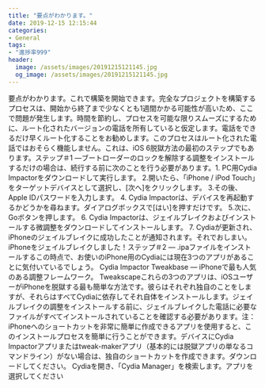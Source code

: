 ```yaml
---
title: "要点がわかります。"
date: 2019-12-15 12:15:44
categories:
- General
tags:
- "進捗率999"
header:
  image: /assets/images/20191215121145.jpg
  og_image: /assets/images/20191215121145.jpg
---
```


要点がわかります。これで構築を開始できます。完全なプロジェクトを構築するプロセスは、開始から終了まで少なくとも1週間かかる可能性が高いため、ここで問題が発生します。時間を節約し、プロセスを可能な限りスムーズにするために、ルート化されたバージョンの電話を所有していると仮定します。電話をできるだけ早くルート化することをお勧めします。このプロセスはルート化された電話ではおそらく機能しません。これは、iOS 6脱獄方法の最初のステップでもあります。ステップ＃1 —ブートローダーのロックを解除する調整をインストールするだけの場合は、続行する前に次のことを行う必要があります。1. PC用Cydia Impactorをダウンロードして実行します。 2.開いたら、「iPhone / iPod Touch」をターゲットデバイスとして選択し、[次へ]をクリックします。 3.その後、Apple IDパスワードを入力します。 4. Cydia Impactorは、デバイスを再起動するかどうかを尋ねます。ダイアログボックスで[はい]を押すだけです。 5.次に、Goボタンを押します。 6. Cydia Impactorは、ジェイルブレイクおよびインストールする微調整をダウンロードしてインストールします。 7. Cydiaが更新され、iPhoneのジェイルブレイクに成功したことが通知されます。それでおしまい。 iPhoneをジェイルブレイクしました！ステップ＃2 — .ipaファイルをインストールするこの時点で、お使いのiPhone用のCydiaには現在3つのアプリがあることに気付いているでしょう。 Cydia Impactor Tweakbase — iPhoneで最も人気のある調整フレームワーク。 Tweakscapeこれらの3つのアプリは、iOSユーザーがiPhoneを脱獄する最も簡単な方法です。彼らはそれぞれ独自のことをしますが、それらはすべてCydiaに依存してそれ自体をインストールします。ジェイルブレイクの調整をインストールする前に、ジェイルブレイクした電話に必要なファイルがすべてインストールされていることを確認する必要があります。注：iPhoneへのショートカットを非常に簡単に作成できるアプリを使用すると、このインストールプロセスを簡単に行うことができます。デバイスにCydia Impactorアプリまたはtweak-makerアプリ（基本的には脱獄アプリの単なるコマンドライン）がない場合は、独自のショートカットを作成できます。ダウンロードしてください。 Cydiaを開き、「Cydia Manager」を検索します。アプリを選択してください
